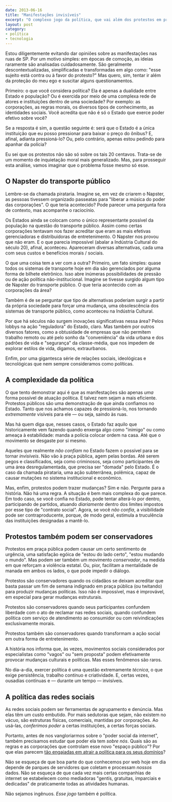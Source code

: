 ```yaml
---
date: 2013-06-16
title: "Manifestações invisíveis"
excerpt: "O complexo jogo da política, que vai além dos protestos em praças públicas"
layout: post
category: 
- política
- tecnologia
---
```


Estou diligentemente evitando dar opiniões sobre as manifestações nas ruas de SP. Por um motivo simples: em épocas de comoção, as ideias raramente são analisadas cuidadosamente. São geralmente descontextualizadas, simplificadas e transformadas em algo como: "esse sujeito está contra ou à favor do protesto?" Mas quero, sim, tentar ir além da proteção do meu ego e suscitar alguns questionamentos.

Primeiro: o que você considera política? Ela é apenas a dualidade entre Estado e população? Ou é exercida por meio de uma complexa rede de atores e instituições dentro de uma sociedade? Por exemplo: as corporações, as regras morais, os diversos tipos de conhecimento, as identidades sociais. Você acredita que não é só o Estado que exerce poder efetivo sobre você?<!--more-->

Se a resposta é sim, a questão seguinte é: será que o Estado é a única instituição que eu posso pressionar para baixar o preço do ônibus? E, afinal, adianta pressioná-lo? Ou, pelo contrário, apenas estou pedindo para apanhar da polícia?

Eu sei que os protestos não são só sobre os tais 20 centavos. Trata-se de um momento de inquietação moral mais generalizado. Mas, para prosseguir esta análise, vamos imaginar que o problema fosse mesmo só esse.

## O Napster do transporte público

Lembre-se da chamada pirataria. Imagine se, em vez de criarem o Napster, as pessoas tivessem organizado passeatas para "liberar a música do poder das corporações". O que teria acontecido? Pode parecer uma pergunta fora de contexto, mas acompanhe o raciocínio.

Os Estados ainda se colocam como o único representante possível da população na questão do transporte público. Assim como certas corporações tentavam nos fazer acreditar que eram as mais efetivas gerenciadoras e distribuidoras de entretenimento. O Napster nos provou que não eram. E o que parecia impossível (abalar a Indústria Cultural do século 20), afinal, aconteceu. Apareceram diversas alternativas, cada uma com seus custos e benefícios morais / sociais.

O que uma coisa tem a ver com a outra? Primeiro, um fato simples: quase todos os sistemas de transporte hoje em dia são gerenciados por alguma forma de bilhete eletrônico. Isso abre inúmeras possibilidades de pressão ou de ação política não-institucional. Imagine se tivesse surgido algum tipo de Napster do transporte público. O que teria acontecido com as corporações da área?

Também é de se perguntar que tipo de alternativas poderiam surgir a partir da própria sociedade para forçar uma mudança, uma obsolescência dos sistemas de transporte público, como aconteceu na Indústria Cultural.

Por que há séculos não surgem inovações significativas nessa área? Pelos lobbys na ação "reguladora" do Estado, claro. Mas também por outros diversos fatores, como a obtusidade de empresas que não permitem trabalho remoto ou até pelo sonho da "conveniência" da vida urbana e dos padrões de vida e "segurança" da classe-média, que nos impedem de explorar estilos de vida, digamos, extraurbanos.

Enfim, por uma gigantesca série de relações sociais, ideológicas e tecnológicas que nem sempre consideramos como políticas.

## A complexidade da política

O que tento demonstrar aqui é que as manifestações são apenas *uma* forma possível de atuação política. E talvez nem sejam a mais eficiente. Protestos públicos são uma demonstração de que ainda confiamos no Estado. Tanto que nos achamos capazes de pressioná-lo, nos tornando *extremamente* visíveis para ele — ou seja, saindo às ruas.

Mas há quem diga que, nesses casos, o Estado faz aquilo que historicamente vem fazendo quando enxerga algo como "inimigo" ou como ameaça à estabilidade: manda a polícia colocar ordem na casa. Até que o movimento se desgaste por si mesmo.

Aqueles que realmente *não confiam* no Estado fazem o possível para se tornar *invisíveis*. Não vão à praça pública, agem pelas bordas. Até serem pegos e classificados, seja como criminosos, seja como participantes de uma área desregulamentada, que precisa ser "domada" pelo Estado. É o caso da chamada pirataria, uma ação subterrânea, polêmica, capaz de causar mutações no sistema institucional e econômico.

Mas, enfim, protestos podem trazer mudanças? Sim e não. Pergunte para a história. Não há uma regra. A situação é bem mais complexa do que parece. Em todo caso, se você confia no Estado, pode tentar alterá-lo por dentro, participando de partidos, atuando *diariamente* dentro dos limites impostos por esse tipo de "contrato social". Agora, se você *não confia*, a visibilidade pode ser contraproducente, porque, de modo geral, estimula a truculência das instituições designadas a mantê-lo.

## Protestos também podem ser conservadores

Protestos em praça pública podem causar um certo sentimento de urgência, uma satisfação egóica de "estou do lado certo", "estou mudando o mundo". Mas podem ser também um movimento *conservador*, na medida em que reforçam a violência estatal. Ou, pior, facilitam a mentalidade de manada em ambos os lados, o que pode impedir o diálogo.

Protestos são conservadores quando os cidadãos se deixam acreditar que basta passar um fim de semana indignado em praça pública (ou twitando) para produzir mudanças políticas. Isso não é impossível, mas é improvável, em especial para gerar mudanças estruturais.

Protestos são conservadores quando seus participantes confundem liberdade com o ato de reclamar nas redes sociais, quando confundem política com serviço de atendimento ao consumidor ou com reivindicações exclusivamente morais.

Protestos também são conservadores quando transformam a ação social em outra forma de entretenimento.

A história nos informa que, às vezes, movimentos sociais considerados por especialistas como "vagos" ou "sem proposta" podem efetivamente provocar mudanças culturais e políticas. Mas esses fenômenos são raros.

No dia-a-dia, exercer política é uma questão extremamente *técnica*, o que exige persistência, trabalho contínuo e criatividade. E, certas vezes, ousadias contínuas e — durante um tempo — invisíveis.

## A política das redes sociais

As redes sociais podem ser ferramentas de agrupamento e denúncia. Mas elas têm um custo embutido. Por mais sedutoras que sejam, não existem no vácuo, são estruturas físicas, comerciais, mantidas por corporações. Ao usá-las, *conferimos poder* a certas instituições, a certas forças sociais.

Portanto, antes de nos vangloriarmos sobre o "poder social da internet", também precisamos estudar que poder ela tem *sobre nós*. Quais são as regras e as corporações que controlam esse novo "espaço público"? Por que elas parecem [tão engajadas em atrair a política para os seus domínios](http://youtu.be/MaQmyhkGNm0)?

Não se esqueça de que boa parte do que conhecemos por web hoje em dia depende de parques de servidores que coletam e processam *nossos* dados. Não se esqueça de que cada vez mais certas companhias de internet se estabelecem como mediadoras "gentís, gratuitas, imparciais e dedicadas" de praticamente todas as atividades humanas.

Não sejamos ingênuos. *Esse jogo* também é política.